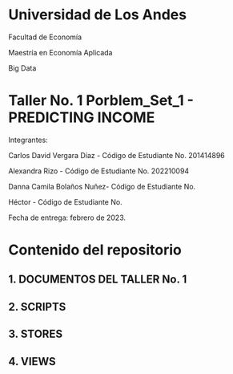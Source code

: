 # Universidad de Los Andes

Facultad de Economía

Maestría en Economía Aplicada

Big Data

# Taller No. 1 Porblem_Set_1 - PREDICTING INCOME

Integrantes: 

Carlos David Vergara Díaz -
Código de Estudiante No. 201414896

Alexandra Rizo - 
Código de Estudiante No. 202210094

Danna Camila Bolaños Nuñez- 
Código de Estudiante No. 

Héctor - 
Código de Estudiante No. 

Fecha de entrega: febrero de 2023. 

# Contenido del repositorio

## 1. DOCUMENTOS DEL TALLER No. 1

## 2. SCRIPTS

## 3. STORES

## 4. VIEWS

